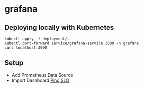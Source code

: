 # grafana

## Deploying locally with Kubernetes
```
kubectl apply -f deployment/.
kubectl port-forward service/grafana-service 3000 -n grafana
curl localhost:3000
```

## Setup
- Add Prometheus Data Source
- Import Dashboard [Ping SLO](dashboard/ping-slo.json)

